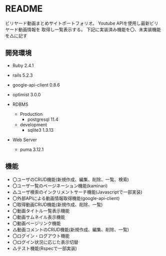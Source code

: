 # README
ビリヤード動画まとめサイトポートフォリオ。
Youtube APIを使用し最新ビリヤード動画情報を
取得し一覧表示する。
下記に実装済み機能を〇、未実装機能を△に記す

## 開発環境
- Ruby 2.4.1
- rails 5.2.3
- google-api-client 0.8.6
- optimist 3.0.0

- RDBMS
  - Production
    - postgresql 11.4
  - development
    - sqlite3 1.3.13

- Web Server
  - puma 3.12.1


## 機能
- 〇ユーザのCRUD機能(新規作成、編集、削除、一覧、検索)
- 〇ユーザ一覧のページネーション機能(kaminari)
- △ユーザ検索のインクリメントサーチ機能(Javascriptで一部実装)
- 〇外部APIによる動画情報取得機能(google-api-client)
- 〇取得動画CRUD機能(新規作成、削除、一覧)
- 〇動画タイトル一覧表示機能
- 〇動画サムネイル表示機能
- 〇動画ページリンク機能
- △動画コメントのCRUD機能(新規作成、編集、削除、一覧)
- 〇ログイン・ログアウト機能
- 〇ログイン状況に応じた表示切替
- △テスト機能(Rspecで一部実装)

